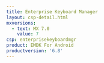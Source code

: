 ```yaml
---
title: Enterprise Keyboard Manager
layout: csp-detail.html
mxversions:
  - text: MX 7.0
    value: 7
csp: enterprisekeyboardmgr
product: EMDK For Android
productversion: '6.8'
---
```


















